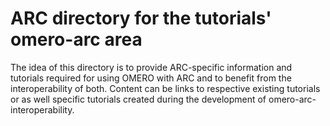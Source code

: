 # ARC directory for the tutorials' omero-arc area
The idea of this directory is to provide ARC-specific information and tutorials required for using OMERO with ARC and to benefit from the interoperability of both. 
Content can be links to respective existing tutorials or as well specific tutorials created during the development of omero-arc-interoperability.

